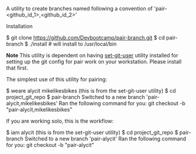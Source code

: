 A utility to create branches named following a convention of 'pair-<github_id_1>,<github_id_2>'

Installation

  $ git clone https://github.com/Devbootcamp/pair-branch.git
  $ cd pair-branch
  $ ./install # will install to /usr/local/bin

**Note** This utility is dependent on having [set-git-user](../../../set-git-user) utility installed for setting up the git config for pair work on your workstation. Please install that first.

The simplest use of this utility for pairing: 

  $ weare alycit mikelikesbikes  (this is from the set-git-user utility)
  $ cd project_git_repo
  $ pair-branch
  Switched to a new branch 'pair-alycit,mikelikesbikes'
  Ran the following command for you: git checkout -b "pair-alycit,mikelikesbikes"

If you are working solo, this is the workflow:

  $ iam alycit  (this is from the set-git-user utility)
  $ cd project_git_repo
  $ pair-branch
  Switched to a new branch 'pair-alycit'
  Ran the following command for you: git checkout -b "pair-alycit"